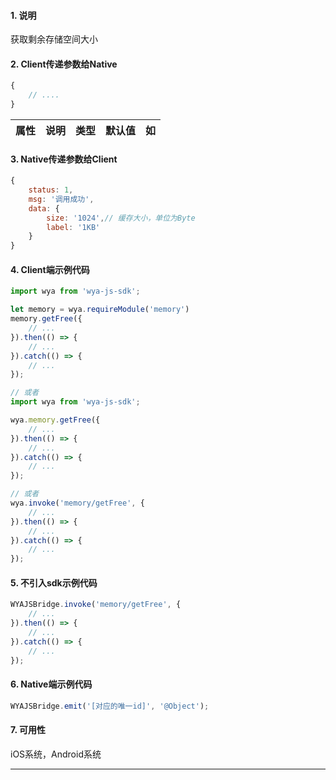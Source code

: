 #### 1. 说明

获取剩余存储空间大小

#### 2. Client传递参数给Native

```javascript
{
	// ....
}
```

属性 | 说明 | 类型 | 默认值 | 如
---|---|---|---|---

#### 3. Native传递参数给Client

```javascript
{
	status: 1,
	msg: '调用成功',
	data: {
		size: '1024',// 缓存大小，单位为Byte
		label: '1KB'
	}
}
```

#### 4. Client端示例代码

```javascript
import wya from 'wya-js-sdk';

let memory = wya.requireModule('memory')
memory.getFree({
	// ...
}).then(() => {
	// ...
}).catch(() => {
	// ...
});

// 或者
import wya from 'wya-js-sdk';

wya.memory.getFree({
	// ...
}).then(() => {
	// ...
}).catch(() => {
	// ...
});

// 或者
wya.invoke('memory/getFree', {
	// ...
}).then(() => {
	// ...
}).catch(() => {
	// ...
});
```

#### 5. 不引入sdk示例代码

```javascript
WYAJSBridge.invoke('memory/getFree', {
	// ...
}).then(() => {
	// ...
}).catch(() => {
	// ...
});
```

#### 6. Native端示例代码

```javascript
WYAJSBridge.emit('[对应的唯一id]', '@Object');
```

#### 7. 可用性

iOS系统，Android系统

---------

